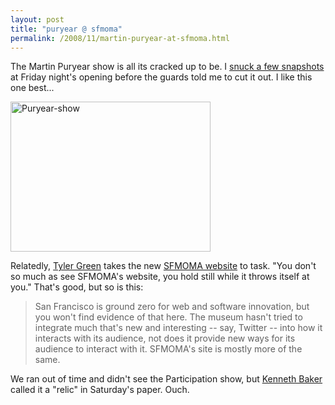 ```yaml
---
layout: post
title: "puryear @ sfmoma"
permalink: /2008/11/martin-puryear-at-sfmoma.html
---
```


<p>The Martin Puryear show is all its cracked up to be.  I <a href="http://www.flickr.com/photos/msippey/sets/72157608821062497/">snuck a few snapshots</a> at Friday night's opening before the guards told me to cut it out.  I like this one best...</p>

<p><a style="display: inline;" href="http://sippey.typepad.com/.a/6a00d8341c4f5f53ef010535e3155a970b-pi"><img class="at-xid-6a00d8341c4f5f53ef010535e3155a970b" alt="Puryear-show" width="320" height="240" src="http://sippey.typepad.com/.a/6a00d8341c4f5f53ef010535e3155a970b-320wi"  /></a></p>

<p>Relatedly, <a href="http://www.artsjournal.com/man/2008/11/sfmoma_has_a_new_website.html">Tyler Green</a> takes the new <a href="http://www.sfmoma.org/">SFMOMA website</a> to task. "You don't so much as see SFMOMA's website, you hold still while it throws itself at you."  That's good, but so is this:</p>

<blockquote>
  <p>San Francisco is ground zero for web and software innovation, but you won't find evidence of that here. The museum hasn't tried to integrate much that's new and interesting -- say, Twitter -- into how it interacts with its audience, not does it provide new ways for its audience to interact with it. SFMOMA's site is mostly more of the same. </p>
</blockquote>

<p>We ran out of time and didn't see the Participation show, but <a href="http://www.sfgate.com/cgi-bin/article.cgi?f=/c/a/2008/11/08/DDSP13VM63.DTL">Kenneth Baker</a> called it a "relic" in Saturday's paper.  Ouch.</p>



